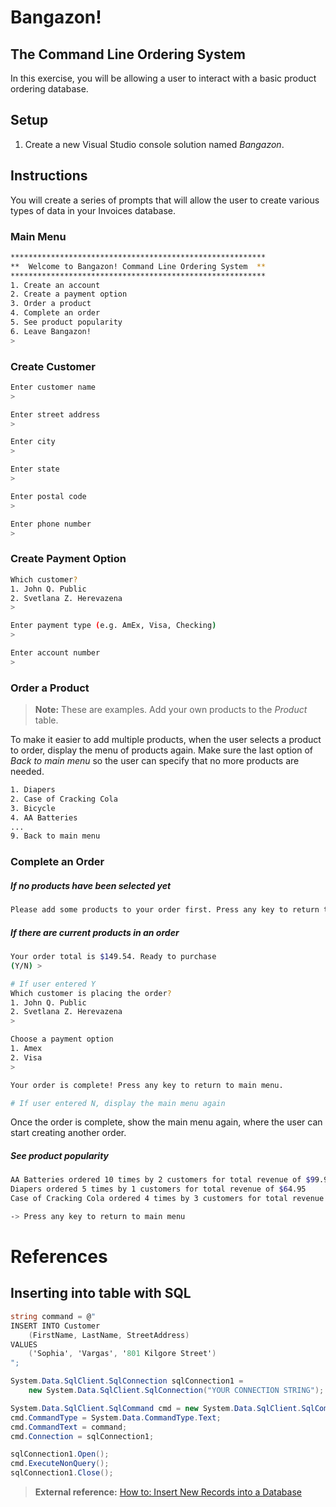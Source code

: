 # Bangazon! 
## The Command Line Ordering System

In this exercise, you will be allowing a user to interact with a basic product ordering database.

## Setup

1. Create a new Visual Studio console solution named *Bangazon*.

## Instructions

You will create a series of prompts that will allow the user to create various types of data in your Invoices database.

### Main Menu

```bash
*********************************************************
**  Welcome to Bangazon! Command Line Ordering System  **
*********************************************************
1. Create an account
2. Create a payment option
3. Order a product
4. Complete an order
5. See product popularity
6. Leave Bangazon!
> 
```

### Create Customer

```bash
Enter customer name
>

Enter street address
>

Enter city
>

Enter state
>

Enter postal code
>

Enter phone number
>
```

### Create Payment Option

```bash
Which customer?
1. John Q. Public
2. Svetlana Z. Herevazena
> 

Enter payment type (e.g. AmEx, Visa, Checking)
>

Enter account number
>
```

### Order a Product

> **Note:** These are examples. Add your own products to the *Product* table.

To make it easier to add multiple products, when the user selects a product to order, display the menu of products again. Make sure the last option of *Back to main menu* so the user can specify that no more products are needed.

```bash
1. Diapers
2. Case of Cracking Cola
3. Bicycle
4. AA Batteries
...
9. Back to main menu
```

### Complete an Order

##### If no products have been selected yet
```bash
Please add some products to your order first. Press any key to return to main menu.
```

##### If there are current products in an order
```bash
Your order total is $149.54. Ready to purchase
(Y/N) >

# If user entered Y
Which customer is placing the order?
1. John Q. Public
2. Svetlana Z. Herevazena
> 

Choose a payment option
1. Amex
2. Visa
>

Your order is complete! Press any key to return to main menu.

# If user entered N, display the main menu again
```

Once the order is complete, show the main menu again, where the user can start creating another order.

##### See product popularity

```bash
AA Batteries ordered 10 times by 2 customers for total revenue of $99.90
Diapers ordered 5 times by 1 customers for total revenue of $64.95
Case of Cracking Cola ordered 4 times by 3 customers for total revenue of $27.96

-> Press any key to return to main menu
```

# References

## Inserting into table with SQL

```cs
string command = @"
INSERT INTO Customer
    (FirstName, LastName, StreetAddress)
VALUES
    ('Sophia', 'Vargas', '801 Kilgore Street')
";

System.Data.SqlClient.SqlConnection sqlConnection1 = 
    new System.Data.SqlClient.SqlConnection("YOUR CONNECTION STRING");

System.Data.SqlClient.SqlCommand cmd = new System.Data.SqlClient.SqlCommand();
cmd.CommandType = System.Data.CommandType.Text;
cmd.CommandText = command;
cmd.Connection = sqlConnection1;

sqlConnection1.Open();
cmd.ExecuteNonQuery();
sqlConnection1.Close();
```

> **External reference:** [How to: Insert New Records into a Database](https://msdn.microsoft.com/en-us/library/ms233812.aspx)
